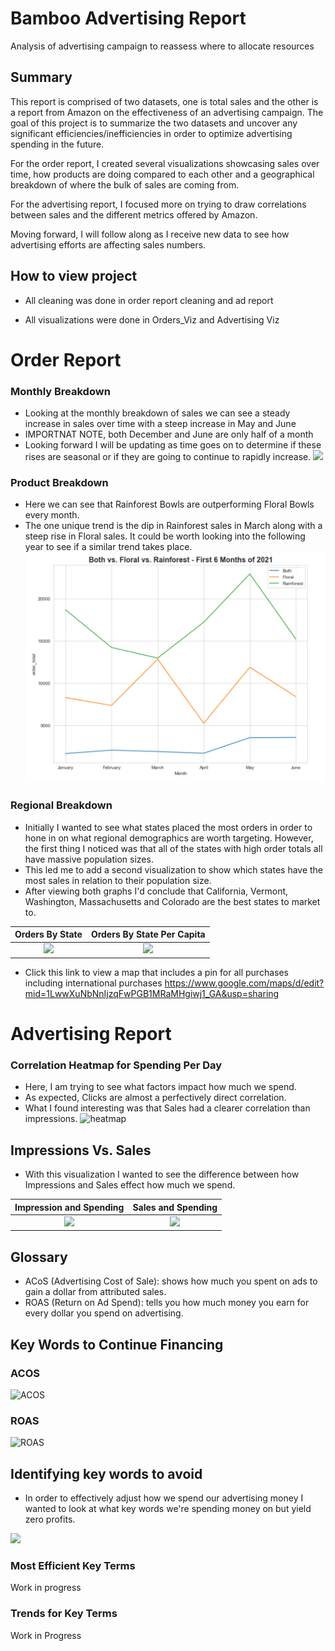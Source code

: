 # Bamboo Advertising Report
Analysis of advertising campaign to reassess where to allocate resources

## Summary
This report is comprised of two datasets, one is total sales and the other is a report from Amazon on the effectiveness of an advertising campaign. The goal of this project is to summarize the two datasets and uncover any significant efficiencies/inefficiencies in order to optimize advertising spending in the future.

For the order report, I created several visualizations showcasing sales over time, how products are doing compared to each other and a geographical breakdown of where the bulk of sales are coming from.

For the advertising report, I focused more on trying to draw correlations between sales and the different metrics offered by Amazon.  

Moving forward, I will follow along as I receive new data to see how advertising efforts are affecting sales numbers.

## How to view project
* All cleaning was done in order report cleaning and ad report

* All visualizations were done in Orders_Viz and Advertising Viz

# Order Report
### Monthly Breakdown
* Looking at the monthly breakdown of sales we can see a steady increase in sales over time with a steep increase in May and June
* IMPORTNAT NOTE, both December and June are only half of a month
* Looking forward I will be updating as time goes on to determine if these rises are seasonal or if they are going to continue to rapidly increase.
![](https://user-images.githubusercontent.com/74929838/125850029-5aa5a478-5472-4abc-a345-9a0194cfac04.PNG)
### Product Breakdown
* Here we can see that Rainforest Bowls are outperforming Floral Bowls every month.  
* The one unique trend is the dip in Rainforest sales in March along with a steep rise in Floral sales.  It could be worth looking into the following year to see if a similar trend takes place.
![](https://github.com/rstrong341/Bamboo_Advertising_Report/blob/main/images/Montly_Product_Sales.PNG)

### Regional Breakdown
* Initially I wanted to see what states placed the most orders in order to hone in on what regional demographics are worth targeting.  However, the first thing I noticed was that all of the states with high order totals all have massive population sizes.  
* This led me to add a second visualization to show which states have the most sales in relation to their population size.
* After viewing both graphs I'd conclude that California, Vermont, Washington, Massachusetts and Colorado are the best states to market to.

Orders By State            |  Orders By State Per Capita
:-------------------------:|:-------------------------:
![](https://user-images.githubusercontent.com/74929838/125850962-a78e9f97-0c1d-4cfc-8476-2f734256f8d4.PNG)  |  ![](https://user-images.githubusercontent.com/74929838/125850882-69ed4e26-ea8b-41a3-ae73-50c198c29a2a.PNG)

* Click this link to view a map that includes a pin for all purchases including international purchases
https://www.google.com/maps/d/edit?mid=1LwwXuNbNnIjzqFwPGB1MRaMHgiwj1_GA&usp=sharing
  
  

# Advertising Report
### Correlation Heatmap for Spending Per Day
* Here, I am trying to see what factors impact how much we spend.
* As expected, Clicks are almost a perfectively direct correlation.
* What I found interesting was that Sales had a clearer correlation than impressions.
![heatmap](https://user-images.githubusercontent.com/74929838/125853926-38712312-0773-4450-8448-796816e23da4.png)

## Impressions Vs. Sales
* With this visualization I wanted to see the difference between how Impressions and Sales effect how much we spend.

Impression and Spending            |  Sales and Spending
:-------------------------:|:-------------------------:
![](https://user-images.githubusercontent.com/74929838/131764901-85cefd67-2e71-4a5f-9d2e-633f05735979.PNG)  |  ![](https://user-images.githubusercontent.com/74929838/131764913-ee9ce7be-73ea-40ba-ae69-a0bc3b32d861.PNG)

## Glossary

* ACoS (Advertising Cost of Sale): shows how much you spent on ads to gain a dollar from attributed sales. 
* ROAS (Return on Ad Spend): tells you how much money you earn for every dollar you spend on advertising. 

## Key Words to Continue Financing

### ACOS
![ACOS](https://user-images.githubusercontent.com/74929838/131765208-d083ba4c-7fa6-4656-a30b-3329e48efae8.PNG)

### ROAS
![ROAS](https://user-images.githubusercontent.com/74929838/131765223-710ea494-eb9a-4457-bd74-4d047fddc3cb.PNG)


## Identifying key words to avoid
* In order to effectively adjust how we spend our advertising money I wanted to look at what key words we're spending money on but yield zero profits.


![](https://user-images.githubusercontent.com/74929838/125853727-565b2911-6582-4cb5-8258-311892080d2f.PNG)

### Most Efficient Key Terms

Work in progress

###  Trends for Key Terms

Work in Progress

